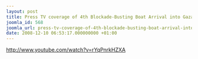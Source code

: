 ```yaml
---
layout: post
title: Press TV coverage of 4th Blockade-Busting Boat Arrival into Gaza
joomla_id: 568
joomla_url: press-tv-coverage-of-4th-blockade-busting-boat-arrival-into-gaza
date: 2008-12-10 06:53:17.000000000 +01:00
---
```

<p><a href="http://www.youtube.com/watch?v=rYqPnrkHZXA">http://www.youtube.com/watch?v=rYqPnrkHZXA</a></p>
